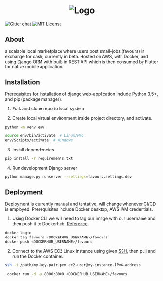 <h1 align="center">
    <img alt="Logo" src="https://media.giphy.com/media/Vh2ac0wlNuC7nz2b2N/giphy.gif" width="">
</h1>

[![Gitter chat](https://img.shields.io/badge/Chat-Gitter-FC0063.svg?label=Chat&logo=gitter)](https://gitter.im/favours-io/community#)
[![MIT License](https://camo.githubusercontent.com/a307f74a14e41e762300323414ddef81f3d53ae2/68747470733a2f2f696d672e736869656c64732e696f2f6769746875622f6c6963656e73652f736f757263657265722d696f2f736f757263657265722d6170702e7376673f636f6c6f72423d666630303030)](https://github.com/favours-io/favours/blob/master/LICENSE)

## About
a scalable local marketplace where users post small-jobs (favours) in exchange for cash; currently in beta.
Hosted on AWS, with Docker, and using Django ORM with built-in REST API which is then consumed by Flutter for native mobile application.
## Installation

Prerequisites for installation of django web-application include Python 3.5+, and pip (package manager).

1. Fork and clone repo to local system

2. Create local virtual environment inside project directory, and activate.

```bash
python -m venv env

source env/bin/activate  # Linux/Mac
env/Scripts/activate  # Windows
```

3. Install dependencies

```bash
pip install -r requirements.txt
```

4. Run development Django server

```bash
python manage.py runserver --settings=favours.settings.dev
```

## Deployment

Deployment is currently manual and tentative, will change whenever CI/CD is employed. Prerequisites include Docker desktop, AWS IAM credentials.

1. Using Docker CLI we will need to tag our image with our username and then push it to Dockerhub. [Reference](https://stackabuse.com/deploying-django-applications-to-aws-ec2-with-docker/).

```bash
docker login
docker tag favours <DOCKERHUB_USERNAME>/favours
docker push <DOCKERHUB_USERNAME>/favours
```

2. Connect to the AWS EC2 Linux instance using given [SSH](https://docs.aws.amazon.com/AWSEC2/latest/UserGuide/AccessingInstancesLinux.html), then pull and run the Docker container.

```bash
ssh -i /path/my-key-pair.pem ec2-user@my-instance-IPv6-address
```

```bash
 docker run -d -p 8000:8000 <DOCKERHUB_USERNAME>/favours
 ```
